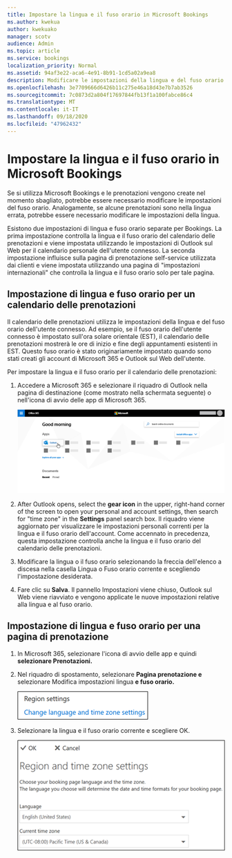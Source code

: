 ```yaml
---
title: Impostare la lingua e il fuso orario in Microsoft Bookings
ms.author: kwekua
author: kwekuako
manager: scotv
audience: Admin
ms.topic: article
ms.service: bookings
localization_priority: Normal
ms.assetid: 94af3e22-aca6-4e91-8b91-1cd5a02a9ea8
description: Modificare le impostazioni della lingua e del fuso orario in Microsoft Bookings. Se le prenotazioni vengono create nel momento sbagliato, Bookings potrebbe essere impostato per il fuso orario errato.
ms.openlocfilehash: 3e7709666d6426b11c275e46a18d43e7b7ab3526
ms.sourcegitcommit: 7c0873d2a804f17697844fb13f1a100fabce86c4
ms.translationtype: MT
ms.contentlocale: it-IT
ms.lasthandoff: 09/18/2020
ms.locfileid: "47962432"
---
```

# <a name="set-language-and-time-zones-in-microsoft-bookings"></a>Impostare la lingua e il fuso orario in Microsoft Bookings

Se si utilizza Microsoft Bookings e le prenotazioni vengono create nel momento sbagliato, potrebbe essere necessario modificare le impostazioni del fuso orario. Analogamente, se alcune prenotazioni sono nella lingua errata, potrebbe essere necessario modificare le impostazioni della lingua.

Esistono due impostazioni di lingua e fuso orario separate per Bookings. La prima impostazione controlla la lingua e il fuso orario del calendario delle prenotazioni e viene impostata utilizzando le impostazioni di Outlook sul Web per il calendario personale dell'utente connesso. La seconda impostazione influisce sulla pagina di prenotazione self-service utilizzata dai clienti e viene impostata utilizzando una pagina di "impostazioni internazionali" che controlla la lingua e il fuso orario solo per tale pagina.

## <a name="setting-language-and-time-zone-for-a-booking-calendar"></a>Impostazione di lingua e fuso orario per un calendario delle prenotazioni

Il calendario delle prenotazioni utilizza le impostazioni della lingua e del fuso orario dell'utente connesso. Ad esempio, se il fuso orario dell'utente connesso è impostato sull'ora solare orientale (EST), il calendario delle prenotazioni mostrerà le ore di inizio e fine degli appuntamenti esistenti in EST. Questo fuso orario è stato originariamente impostato quando sono stati creati gli account di Microsoft 365 e Outlook sul Web dell'utente.

Per impostare la lingua e il fuso orario per il calendario delle prenotazioni:

1. Accedere a Microsoft 365 e selezionare il riquadro di Outlook nella pagina di destinazione (come mostrato nella schermata seguente) o nell'icona di avvio delle app di Microsoft 365.

   ![Immagine del riquadro di Outlook nella pagina di destinazione di Microsoft 365](../media/bookings-outlook-tile.png)

1. After Outlook opens, select the **gear icon** in the upper, right-hand corner of the screen to open your personal and account settings, then search for "time zone" in the **Settings** panel search box. Il riquadro viene aggiornato per visualizzare le impostazioni personali correnti per la lingua e il fuso orario dell'account. Come accennato in precedenza, questa impostazione controlla anche la lingua e il fuso orario del calendario delle prenotazioni.

1. Modificare la lingua o il fuso orario selezionando  la freccia dell'elenco a discesa nella casella Lingua o Fuso orario corrente e scegliendo l'impostazione desiderata.

1. Fare clic su **Salva**. Il pannello Impostazioni viene chiuso, Outlook sul Web viene riavviato e vengono applicate le nuove impostazioni relative alla lingua e al fuso orario.

## <a name="setting-the-language-and-time-zone-for-the-booking-page"></a>Impostazione di lingua e fuso orario per una pagina di prenotazione

1. In Microsoft 365, selezionare l'icona di avvio delle app e quindi **selezionare Prenotazioni.**

1. Nel riquadro di spostamento, selezionare **Pagina prenotazione e** selezionare Modifica impostazioni lingua **e fuso orario.**

   ![Screenshot: Change language and time zone settings link](../media/bookings-region-language-timezone-settings.png)

1. Selezionare la lingua e il fuso orario corrente e scegliere OK.

   ![Screenshot: Language and time zone settings](../media/bookings-region-timezone-settings.png)
